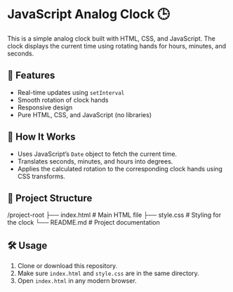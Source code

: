 # JavaScript Analog Clock 🕒

This is a simple analog clock built with HTML, CSS, and JavaScript. The clock displays the current time using rotating hands for hours, minutes, and seconds.

## 🚀 Features

- Real-time updates using `setInterval`
- Smooth rotation of clock hands
- Responsive design
- Pure HTML, CSS, and JavaScript (no libraries)

## 🧠 How It Works

- Uses JavaScript’s `Date` object to fetch the current time.
- Translates seconds, minutes, and hours into degrees.
- Applies the calculated rotation to the corresponding clock hands using CSS transforms.

## 📁 Project Structure

/project-root
├── index.html # Main HTML file
├── style.css # Styling for the clock
└── README.md # Project documentation

## 🛠️ Usage

1. Clone or download this repository.
2. Make sure `index.html` and `style.css` are in the same directory.
3. Open `index.html` in any modern browser.